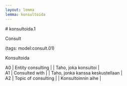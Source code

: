 ```yaml
---
layout: lemma
lemma: konsultoida
---
```


<div class="sense">
# <span class="sensename">konsultoida.1</span>

<span class="description">Consult</span>

(tags: model:consult.01)

<span class="description">Konsultoida</span>

A0 | Entity consulting |   | Taho, joka konsultoi |  
A1 | Consulted with |   | Taho, jonka kanssa keskustellaan |  
A2 | Topic of consulting |   | Konsultoinnin aihe |  

</div>

